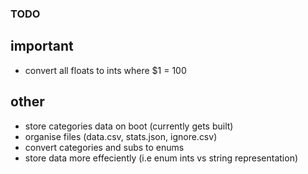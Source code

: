 ### TODO
## important
- convert all floats to ints where $1 = 100

## other
- store categories data on boot (currently gets built)
- organise files (data.csv, stats.json, ignore.csv)
- convert categories and subs to enums
- store data more effeciently (i.e enum ints vs string representation)
